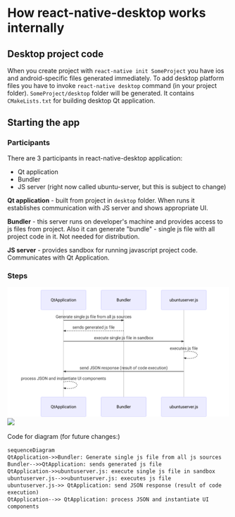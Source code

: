 
# How react-native-desktop works internally

## Desktop project code
When you create project with `react-native init SomeProject` you have ios and android-specific files generated immediately. To add desktop platform files you have to invoke `react-native desktop` command (in your project folder). `SomeProject/desktop` folder will be generated. It contains `CMakeLists.txt` for building desktop Qt application.

## Starting the app

### Participants
There are 3 participants in react-native-desktop application:
- Qt application
- Bundler
- JS server (right now called ubuntu-server, but this is subject to change)

**Qt application** - built from project in `desktop` folder. When runs it establishes communication with JS server and shows appropriate UI.

**Bundler** - this server runs on developer's machine and provides access to js files from project. Also it can generate "bundle" - single js file with all project code in it. Not needed for distribution. 

**JS server** - provides sandbox for running javascript project code. Communicates with Qt Application.

### Steps


![Alt text](./react-native-desktop-workflow.svg)
<img src="./react-native-desktop-workflow">


Code for diagram (for future changes:)

```
sequenceDiagram
QtApplication->>Bundler: Generate single js file from all js sources
Bundler-->>QtApplication: sends generated js file
QtApplication->>ubuntuserver.js: execute single js file in sandbox
ubuntuserver.js-->>ubuntuserver.js: executes js file
ubuntuserver.js->> QtApplication: send JSON response (result of code execution)
QtApplication-->> QtApplication: process JSON and instantiate UI components
```
